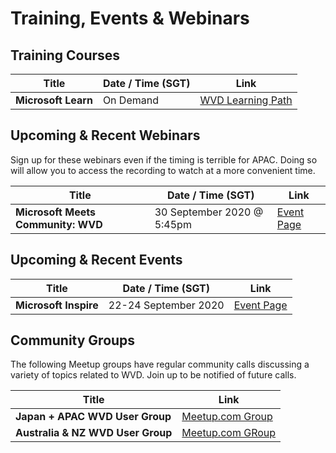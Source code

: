 # Training, Events & Webinars

## Training Courses
| Title                                | Date / Time (SGT)         | Link                                                     |
| ------------------------------------ | ------------------------- |--------------------------------------------------------- |
| **Microsoft Learn**   | On Demand | [WVD Learning Path](https://docs.microsoft.com/en-us/learn/paths/m365-wvd/)                |  


## Upcoming & Recent Webinars
Sign up for these webinars even if the timing is terrible for APAC. Doing so will allow you to access the recording to watch at a more convenient time.

| Title                                | Date / Time (SGT)         | Link                                                     |
| ------------------------------------ | ------------------------- |--------------------------------------------------------- |
| **Microsoft Meets Community: WVD**   | 30 September 2020 @ 5:45pm | [Event Page](https://aka.ms/wvdevent2020)                |  

## Upcoming & Recent Events

| Title                                | Date / Time (SGT)         | Link                                                     |
| ------------------------------------ | ------------------------- |--------------------------------------------------------- |
| **Microsoft Inspire**   | 22-24 September 2020 | [Event Page](https://www.microsoft.com/en-us/ignite)                |  


## Community Groups
The following Meetup groups have regular community calls discussing a variety of topics related to WVD. Join up to be notified of future calls.  

| Title                                |  Link                                                     |
| ------------------------------------ | --------------------------------------------------------- |
| **Japan + APAC WVD User Group**   |  [Meetup.com Group](https://www.meetup.com/Japan-Asia-Pacific-Windows-Virtual-Desktop-User-Group/)  |  
| **Australia & NZ WVD User Group** | [Meetup.com GRoup](https://www.meetup.com/Australia-New-Zealand-Windows-Virtual-Desktop-User-Group/) |
